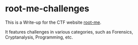 # root-me-challenges

This is a Write-up for the CTF website [root-me](https://www.root-me.org/?lang=en).

It features challenges in various categories, such as Forensics, Cryptanalysis, Programming, etc.
